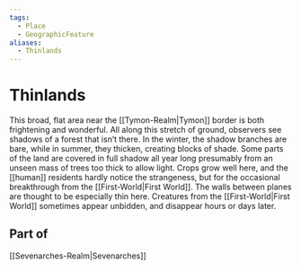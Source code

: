 ```yaml
---
tags:
  - Place
  - GeographicFeature
aliases:
  - Thinlands
---
```

# Thinlands
This broad, flat area near the [[Tymon-Realm|Tymon]] border is both frightening and wonderful. All along this stretch of ground, observers see shadows of a forest that isn’t there. In the winter, the shadow branches are bare, while in summer, they thicken, creating blocks of shade. Some parts of the land are covered in full shadow all year long presumably from an unseen mass of trees too thick to allow light. Crops grow well here, and the [[human]] residents hardly notice the strangeness, but for the occasional breakthrough from the [[First-World|First World]]. The walls between planes are thought to be especially thin here. Creatures from the [[First-World|First World]] sometimes appear unbidden, and disappear hours or days later. 
## Part of
[[Sevenarches-Realm|Sevenarches]]